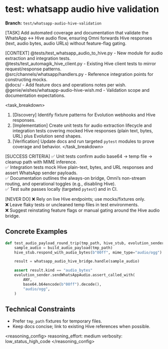 # test: whatsapp audio hive validation

**Branch:** `test/whatsapp-audio-hive-validation`

[TASK]
Add automated coverage and documentation that validate the WhatsApp ↔ Hive audio flow, ensuring Omni forwards Hive responses (text, audio bytes, audio URLs) without feature-flag gating.

[CONTEXT]
@tests/test_whatsapp_audio_to_hive.py - New module for audio extraction and integration tests.  
@tests/test_automagik_hive_client.py - Existing Hive client tests to mirror request/response patterns.  
@src/channels/whatsapp/handlers.py - Reference integration points for constructing mocks.  
@docs/ - Add feature docs and operations notes per wish.  
@genie/wishes/whatsapp-audio-hive-wish.md - Validation scope and documentation expectations.

<task_breakdown>
1. [Discovery] Identify fixture patterns for Evolution webhooks and Hive responses.  
2. [Implementation] Create unit tests for audio extraction lifecycle and integration tests covering mocked Hive responses (plain text, bytes, URL) plus Evolution send shapes.  
3. [Verification] Update docs and run targeted `pytest` modules to prove coverage and behavior.
</task_breakdown>

[SUCCESS CRITERIA]
✅ Unit tests confirm audio base64 → temp file → cleanup path with MIME inference.  
✅ Integration tests mock Hive plain-text, bytes, and URL responses and assert WhatsApp sender payloads.  
✅ Documentation outlines the always-on bridge, Omni’s non-stream routing, and operational toggles (e.g., disabling Hive).  
✅ Test suite passes locally (targeted `pytest`) and in CI.

[NEVER DO]
❌ Rely on live Hive endpoints; use mocks/fixtures only.  
❌ Leave flaky tests or uncleaned temp files in test environments.  
❌ Suggest reinstating feature flags or manual gating around the Hive audio bridge.

## Concrete Examples
```python
def test_audio_payload_round_trip(tmp_path, hive_stub, evolution_sender):
    sample_audio = build_audio_payload(tmp_path)
    hive_stub.respond_with_audio_bytes(b"00ff", mime_type="audio/ogg")

    result = whatsapp_audio_hive_bridge.handle(sample_audio)

    assert result.kind == "audio_bytes"
    evolution_sender.sendWhatsAppAudio.assert_called_with(
        ANY,
        base64.b64encode(b"00ff").decode(),
        "audio/ogg",
    )
```

## Technical Constraints
- Prefer `tmp_path` fixtures for temporary files.  
- Keep docs concise; link to existing Hive references when possible.

<reasoning_config>
reasoning_effort: medium
verbosity: low_status_high_code
</reasoning_config>
